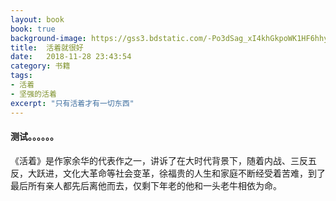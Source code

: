 ```yaml
---
layout: book
book: true
background-image: https://gss3.bdstatic.com/-Po3dSag_xI4khGkpoWK1HF6hhy/baike/w%3D268%3Bg%3D0/sign=c2edec686c81800a6ee58e08890e54c7/09fa513d269759ee2ed8752cb2fb43166c22df48.jpg
title:  活着就很好
date:   2018-11-28 23:43:54
category: 书籍
tags:
- 活着
- 坚强的活着
excerpt: "只有活着才有一切东西"
---
```


#### 测试。。。。。。
《活着》是作家余华的代表作之一，讲诉了在大时代背景下，随着内战、三反五反，大跃进，文化大革命等社会变革，徐福贵的人生和家庭不断经受着苦难，到了最后所有亲人都先后离他而去，仅剩下年老的他和一头老牛相依为命。